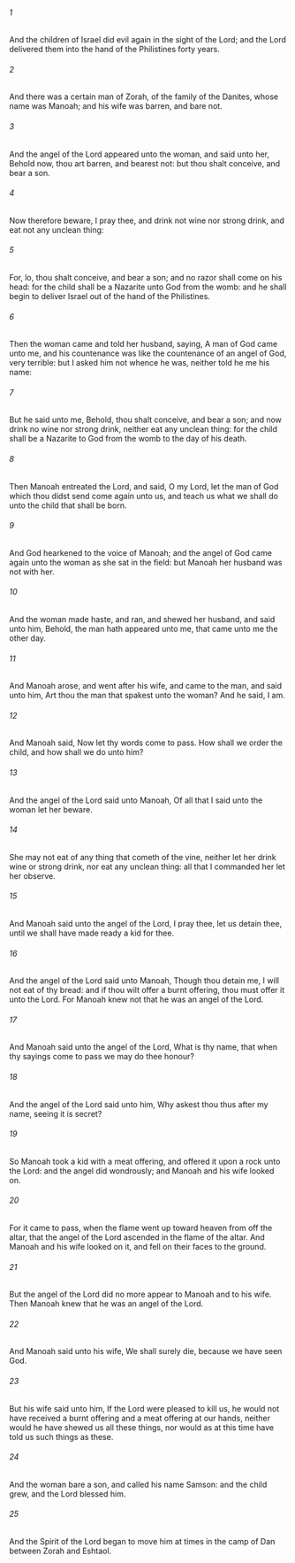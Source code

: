 ###### 1
And the children of Israel did evil again in the sight of the Lord; and the Lord delivered them into the hand of the Philistines forty years.

###### 2
And there was a certain man of Zorah, of the family of the Danites, whose name was Manoah; and his wife was barren, and bare not.

###### 3
And the angel of the Lord appeared unto the woman, and said unto her, Behold now, thou art barren, and bearest not: but thou shalt conceive, and bear a son.

###### 4
Now therefore beware, I pray thee, and drink not wine nor strong drink, and eat not any unclean thing:

###### 5
For, lo, thou shalt conceive, and bear a son; and no razor shall come on his head: for the child shall be a Nazarite unto God from the womb: and he shall begin to deliver Israel out of the hand of the Philistines.

###### 6
Then the woman came and told her husband, saying, A man of God came unto me, and his countenance was like the countenance of an angel of God, very terrible: but I asked him not whence he was, neither told he me his name:

###### 7
But he said unto me, Behold, thou shalt conceive, and bear a son; and now drink no wine nor strong drink, neither eat any unclean thing: for the child shall be a Nazarite to God from the womb to the day of his death.

###### 8
Then Manoah entreated the Lord, and said, O my Lord, let the man of God which thou didst send come again unto us, and teach us what we shall do unto the child that shall be born.

###### 9
And God hearkened to the voice of Manoah; and the angel of God came again unto the woman as she sat in the field: but Manoah her husband was not with her.

###### 10
And the woman made haste, and ran, and shewed her husband, and said unto him, Behold, the man hath appeared unto me, that came unto me the other day.

###### 11
And Manoah arose, and went after his wife, and came to the man, and said unto him, Art thou the man that spakest unto the woman? And he said, I am.

###### 12
And Manoah said, Now let thy words come to pass. How shall we order the child, and how shall we do unto him?

###### 13
And the angel of the Lord said unto Manoah, Of all that I said unto the woman let her beware.

###### 14
She may not eat of any thing that cometh of the vine, neither let her drink wine or strong drink, nor eat any unclean thing: all that I commanded her let her observe.

###### 15
And Manoah said unto the angel of the Lord, I pray thee, let us detain thee, until we shall have made ready a kid for thee.

###### 16
And the angel of the Lord said unto Manoah, Though thou detain me, I will not eat of thy bread: and if thou wilt offer a burnt offering, thou must offer it unto the Lord. For Manoah knew not that he was an angel of the Lord.

###### 17
And Manoah said unto the angel of the Lord, What is thy name, that when thy sayings come to pass we may do thee honour?

###### 18
And the angel of the Lord said unto him, Why askest thou thus after my name, seeing it is secret?

###### 19
So Manoah took a kid with a meat offering, and offered it upon a rock unto the Lord: and the angel did wondrously; and Manoah and his wife looked on.

###### 20
For it came to pass, when the flame went up toward heaven from off the altar, that the angel of the Lord ascended in the flame of the altar. And Manoah and his wife looked on it, and fell on their faces to the ground.

###### 21
But the angel of the Lord did no more appear to Manoah and to his wife. Then Manoah knew that he was an angel of the Lord.

###### 22
And Manoah said unto his wife, We shall surely die, because we have seen God.

###### 23
But his wife said unto him, If the Lord were pleased to kill us, he would not have received a burnt offering and a meat offering at our hands, neither would he have shewed us all these things, nor would as at this time have told us such things as these.

###### 24
And the woman bare a son, and called his name Samson: and the child grew, and the Lord blessed him.

###### 25
And the Spirit of the Lord began to move him at times in the camp of Dan between Zorah and Eshtaol.

